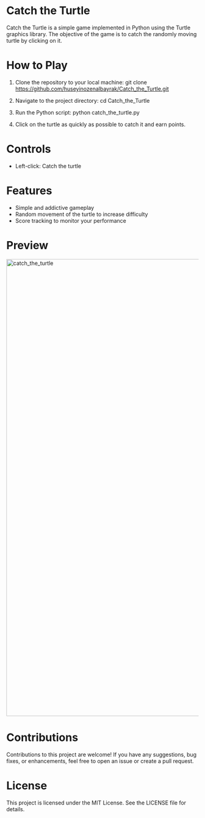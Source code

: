 # Catch the Turtle

Catch the Turtle is a simple game implemented in Python using the Turtle graphics library. The objective of the game is to catch the randomly moving turtle by clicking on it.

# How to Play
1. Clone the repository to your local machine:
git clone https://github.com/huseyinozenalbayrak/Catch_the_Turtle.git

2. Navigate to the project directory:
cd Catch_the_Turtle

3. Run the Python script:
python catch_the_turtle.py

4. Click on the turtle as quickly as possible to catch it and earn points.

# Controls
- Left-click: Catch the turtle

# Features
- Simple and addictive gameplay
- Random movement of the turtle to increase difficulty
- Score tracking to monitor your performance

# Preview
<img width="1195" alt="catch_the_turtle" src="https://github.com/huseyinozenalbayrak/Catch_the_Turtle/assets/135959878/1a1aa1d4-dceb-4dec-a022-55c95c9642f9">

# Contributions
Contributions to this project are welcome! If you have any suggestions, bug fixes, or enhancements, feel free to open an issue or create a pull request.

# License
This project is licensed under the MIT License. See the LICENSE file for details.
